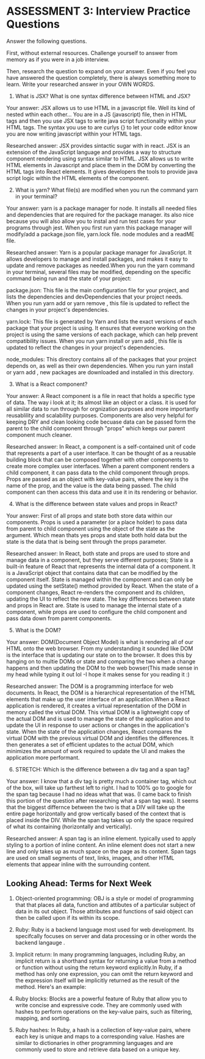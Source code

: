 # ASSESSMENT 3: Interview Practice Questions

Answer the following questions.

First, without external resources. Challenge yourself to answer from memory as if you were in a job interview.

Then, research the question to expand on your answer. Even if you feel you have answered the question completely, there is always something more to learn. Write your researched answer in your OWN WORDS.

1. What is JSX? What is one syntax difference between HTML and JSX?

Your answer: JSX allows us to use HTML in a javascript file. Well its kind of nested wthin each other... You are in a JS (javascript) file, then in HTML tags and then you use JSX tags to write java script functionality within your HTML tags. The syntax you use to  are curlys {} to let your code editor know you are now writing javascript within your HTML tags.

Researched answer: JSX provides sintactic sugar with in react. JSX is an extension of the JavaScript language and provides a way to structure component rendering using syntax similar to HTML. JSX allows us to write HTML elements in Javascript and place them in the DOM by converting the HTML tags into React elements. It gives developers the tools to provide java script logic within the HTML elements of the component.

2. What is yarn? What file(s) are modified when you run the command yarn in your terminal?

Your answer: yarn is a package manager for node. It installs all needed files and dependencies that are required for the package manager. its also nice because you will also allow you to instal and run test cases for your programs through jest. When you first run yarn this package manager will modify/add a package.json file, yarn.lock file. node modules and a readME file.

Researched answer: Yarn is a popular package manager for JavaScript. It allows developers to manage and install packages, and makes it easy to update and remove packages as needed.When you run the yarn command in your terminal, several files may be modified, depending on the specific command being run and the state of your project:

package.json: This file is the main configuration file for your project, and lists the dependencies and devDependencies that your project needs. When you run yarn add <package> or yarn remove <package>, this file is updated to reflect the changes in your project's dependencies.

yarn.lock: This file is generated by Yarn and lists the exact versions of each package that your project is using. It ensures that everyone working on the project is using the same versions of each package, which can help prevent compatibility issues. When you run yarn install or yarn add <package>, this file is updated to reflect the changes in your project's dependencies.

node_modules: This directory contains all of the packages that your project depends on, as well as their own dependencies. When you run yarn install or yarn add <package>, new packages are downloaded and installed in this directory. 

3. What is a React component?

Your answer: A React component is a file in react that holds a specific type of data. The way i look at it; its almost like an object or a class. it is used for all similar data to run through for orgnization purposes and more importantly reusablility and scalability purposes. Components are also very helpful for keeping DRY and clean looking code becuase data can be passed form the parent to the child component through "props" which keeps our parent component much cleaner.

Researched answer: In React, a component is a self-contained unit of code that represents a part of a user interface. It can be thought of as a reusable building block that can be composed together with other components to create more complex user interfaces. When a parent component renders a child component, it can pass data to the child component through props. Props are passed as an object with key-value pairs, where the key is the name of the prop, and the value is the data being passed. The child component can then access this data and use it in its rendering or behavior.

4. What is the difference between state values and props in React?

Your answer: First of all props and state both store data within our components. Props is used a parameter (or a place holder) to pass data from parent to child component using the object of the state as the argument. Which mean thats yes props and state both hold data but the state is the data that is being sent through the props parameter.

Researched answer: In React, both state and props are used to store and manage data in a component, but they serve different purposes; State is a built-in feature of React that represents the internal data of a component. It is a JavaScript object that contains data that can be modified by the component itself. State is managed within the component and can only be updated using the setState() method provided by React. When the state of a component changes, React re-renders the component and its children, updating the UI to reflect the new state. The key differences between state and props in React are. State is used to manage the internal state of a component, while props are used to configure the child component and pass data down from parent components.

5. What is the DOM?

Your answer: DOM(Document Object Model) is what is rendering all of our HTML onto the web browser. From my understanding it sounded like DOM is the interface that is updating our state on to the browser. It does this by hanging on to multie DOMs or state and comparing the two when a change happens and then updating the DOM to the web bowser(This made sense in my head while typing it out lol -I hope it makes sense for you reading it :) 

Researched answer: The DOM is a programming interface for web documents. In React, the DOM is a hierarchical representation of the HTML elements that make up the user interface of an application.When a React application is rendered, it creates a virtual representation of the DOM in memory called the virtual DOM. This virtual DOM is a lightweight copy of the actual DOM and is used to manage the state of the application and to update the UI in response to user actions or changes in the application's state.
When the state of the application changes, React compares the virtual DOM with the previous virtual DOM and identifies the differences. It then generates a set of efficient updates to the actual DOM, which minimizes the amount of work required to update the UI and makes the application more performant.

6. STRETCH: Which is the difference between a div tag and a span tag?

Your answer: I know that a div tag is pretty much a container tag, which out of the box, will take up farthest left to right.  I had to 100% go to google for the span tag because I had no ideas what that was. (I came back to finish this portion of the question after researching what a span tag was). It seems that the biggest differnce between the two is that a DIV will take up the entire page horizontally and  grow vertically based of the context that is placed inside the DIV. While the span tag takes up only the space required of what its containing (horizontally and vertically).

Researched answer: A span tag is an inline element. typically used to apply styling to a portion of inline content. An inline element does not start a new line and only takes up as much space on the page as its content. Span tags are used on small segments of text, links, images, and other HTML elements that appear inline with the surrounding content.


## Looking Ahead: Terms for Next Week

1. Object-oriented programming: OBJ is a style or model of programming that that places all data, function and attibutes of a particular subject of data in its out object. Those attributes and functions of said object can then be called upon if its within its scope.

2. Ruby: Ruby is a backend language most used for web development. Its specifcally focuses on server and data processing or in other words the backend langauge
.

3. Implicit return: In many programming languages, including Ruby, an implicit return is a shorthand syntax for returning a value from a method or function without using the return keyword explicitly.In Ruby, if a method has only one expression, you can omit the return keyword and the expression itself will be implicitly returned as the result of the method. Here's an example:

4. Ruby blocks: Blocks are a powerful feature of Ruby that allow you to write concise and expressive code. They are commonly used with hashes to perform operations on the key-value pairs, such as filtering, mapping, and sorting.

5. Ruby hashes: In Ruby, a hash is a collection of key-value pairs, where each key is unique and maps to a corresponding value. Hashes are similar to dictionaries in other programming languages and are commonly used to store and retrieve data based on a unique key.
